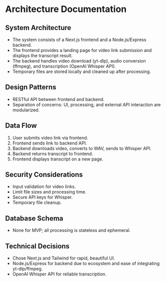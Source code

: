# Architecture Documentation

## System Architecture
- The system consists of a Next.js frontend and a Node.js/Express backend.
- The frontend provides a landing page for video link submission and displays the transcript result.
- The backend handles video download (yt-dlp), audio conversion (ffmpeg), and transcription (OpenAI Whisper API).
- Temporary files are stored locally and cleaned up after processing.

## Design Patterns
- RESTful API between frontend and backend.
- Separation of concerns: UI, processing, and external API interaction are modularized.

## Data Flow
1. User submits video link via frontend.
2. Frontend sends link to backend API.
3. Backend downloads video, converts to WAV, sends to Whisper API.
4. Backend returns transcript to frontend.
5. Frontend displays transcript on a new page.

## Security Considerations
- Input validation for video links.
- Limit file sizes and processing time.
- Secure API keys for Whisper.
- Temporary file cleanup.

## Database Schema
- None for MVP; all processing is stateless and ephemeral.

## Technical Decisions
- Chose Next.js and Tailwind for rapid, beautiful UI.
- Node.js/Express for backend due to ecosystem and ease of integrating yt-dlp/ffmpeg.
- OpenAI Whisper API for reliable transcription.